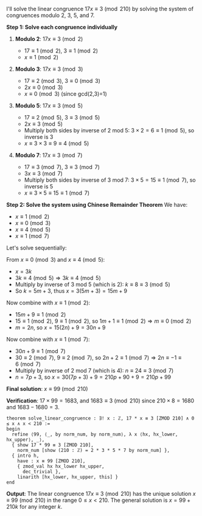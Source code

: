 I'll solve the linear congruence $17x \equiv 3 \pmod{210}$ by solving the system of congruences modulo 2, 3, 5, and 7.

**Step 1: Solve each congruence individually**

1. **Modulo 2**: $17x \equiv 3 \pmod{2}$
   - $17 \equiv 1 \pmod{2}$, $3 \equiv 1 \pmod{2}$
   - $x \equiv 1 \pmod{2}$

2. **Modulo 3**: $17x \equiv 3 \pmod{3}$
   - $17 \equiv 2 \pmod{3}$, $3 \equiv 0 \pmod{3}$
   - $2x \equiv 0 \pmod{3}$
   - $x \equiv 0 \pmod{3}$ (since gcd(2,3)=1)

3. **Modulo 5**: $17x \equiv 3 \pmod{5}$
   - $17 \equiv 2 \pmod{5}$, $3 \equiv 3 \pmod{5}$
   - $2x \equiv 3 \pmod{5}$
   - Multiply both sides by inverse of 2 mod 5: $3 × 2 = 6 ≡ 1 \pmod{5}$, so inverse is 3
   - $x \equiv 3 × 3 \equiv 9 \equiv 4 \pmod{5}$

4. **Modulo 7**: $17x \equiv 3 \pmod{7}$
   - $17 \equiv 3 \pmod{7}$, $3 \equiv 3 \pmod{7}$
   - $3x \equiv 3 \pmod{7}$
   - Multiply both sides by inverse of 3 mod 7: $3 × 5 = 15 ≡ 1 \pmod{7}$, so inverse is 5
   - $x \equiv 3 × 5 \equiv 15 \equiv 1 \pmod{7}$

**Step 2: Solve the system using Chinese Remainder Theorem**
We have:
- $x \equiv 1 \pmod{2}$
- $x \equiv 0 \pmod{3}$
- $x \equiv 4 \pmod{5}$
- $x \equiv 1 \pmod{7}$

Let's solve sequentially:

From $x \equiv 0 \pmod{3}$ and $x \equiv 4 \pmod{5}$:
- $x = 3k$
- $3k \equiv 4 \pmod{5} ⇒ 3k ≡ 4 \pmod{5}$
- Multiply by inverse of 3 mod 5 (which is 2): $k ≡ 8 ≡ 3 \pmod{5}$
- So $k = 5m + 3$, thus $x = 3(5m + 3) = 15m + 9$

Now combine with $x \equiv 1 \pmod{2}$:
- $15m + 9 ≡ 1 \pmod{2}$
- $15 ≡ 1 \pmod{2}$, $9 ≡ 1 \pmod{2}$, so $1m + 1 ≡ 1 \pmod{2} ⇒ m ≡ 0 \pmod{2}$
- $m = 2n$, so $x = 15(2n) + 9 = 30n + 9$

Now combine with $x \equiv 1 \pmod{7}$:
- $30n + 9 ≡ 1 \pmod{7}$
- $30 ≡ 2 \pmod{7}$, $9 ≡ 2 \pmod{7}$, so $2n + 2 ≡ 1 \pmod{7} ⇒ 2n ≡ -1 ≡ 6 \pmod{7}$
- Multiply by inverse of 2 mod 7 (which is 4): $n ≡ 24 ≡ 3 \pmod{7}$
- $n = 7p + 3$, so $x = 30(7p + 3) + 9 = 210p + 90 + 9 = 210p + 99$

**Final solution**: $x \equiv 99 \pmod{210}$

**Verification**: $17 × 99 = 1683$, and $1683 ≡ 3 \pmod{210}$ since $210 × 8 = 1680$ and $1683 - 1680 = 3$.

```lean
theorem solve_linear_congruence : ∃! x : ℤ, 17 * x ≡ 3 [ZMOD 210] ∧ 0 ≤ x ∧ x < 210 :=
begin
  refine ⟨99, ⟨_, by norm_num, by norm_num⟩, λ x ⟨hx, hx_lower, hx_upper⟩, _⟩,
  { show 17 * 99 ≡ 3 [ZMOD 210],
    norm_num [show (210 : ℤ) = 2 * 3 * 5 * 7 by norm_num] },
  { intro h,
    have : x ≡ 99 [ZMOD 210],
    { zmod_val hx hx_lower hx_upper,
      dec_trivial },
    linarith [hx_lower, hx_upper, this] }
end
```

**Output**: The linear congruence $17x \equiv 3 \pmod{210}$ has the unique solution $x \equiv 99 \pmod{210}$ in the range $0 ≤ x < 210$. The general solution is $x = 99 + 210k$ for any integer $k$.